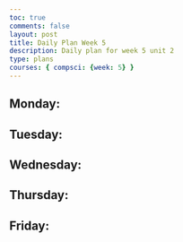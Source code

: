 ```yaml
---
toc: true
comments: false
layout: post
title: Daily Plan Week 5
description: Daily plan for week 5 unit 2
type: plans
courses: { compsci: {week: 5} }
---
```


## Monday:
> 

## Tuesday:
> 

## Wednesday:
> 

## Thursday:
> 

## Friday:
> 
